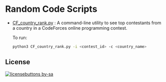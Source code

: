 # Random Code Scripts

* [CF_country_rank.py](/CF_country_rank.py) : A command-line utility to see top contestants from a country in a CodeForces online programming contest.

   To run:

   ```bash
   python3 CF_country_rank.py -i <contest_id> -c <country_name>
   ```

## License

[![licensebuttons by-sa](https://licensebuttons.net/l/by-sa/3.0/88x31.png)](https://creativecommons.org/licenses/by-sa/4.0)
